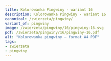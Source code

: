 ```yaml
---
title: Kolorowanka Pingwiny - wariant 16
description: Kolorowanka Pingwiny - wariant 16
canonical: /zwierzeta/pingwiny/
variant_of: pingwiny
image: /zwierzeta/pingwiny/16/pingwiny-16.svg
pdf: /zwierzeta/pingwiny/16/pingwiny-16.pdf
alt: "Kolorowanka pingwiny – format A4 PDF"
tags:
- zwierzeta
- pingwiny
---
```

